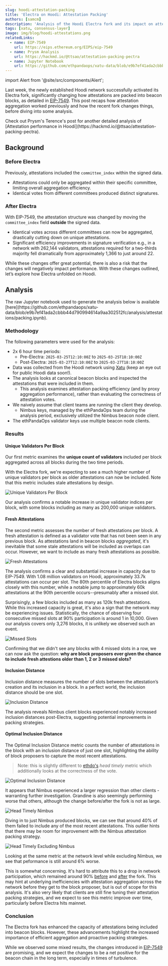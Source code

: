 ```yaml
---
slug: hoodi-attestation-packing
title: 'Electra on Hoodi: Attestation Packing'
authors: [samcm]
description: 'Analysis of the Hoodi Electra fork and its impact on attestation packing.'
tags: [xatu, consensus-layer]
image: img/blog/hoodi-attestations.png
relatedLinks:
  - name: EIP-7549
    url: https://eips.ethereum.org/EIPS/eip-7549
  - name: Prysm Analysis
    url: https://hackmd.io/@ttsao/attestation-packing-pectra
  - name: Jupyter Notebook
    url: https://github.com/ethpandaops/xatu-data/blob/e9b7ef41ada2cbbb44d790994614a9aa302512fc/analysis/attestations/packing.ipynb
---
```


import Alert from '@site/src/components/Alert';

Last week, the newly established Hoodi network successfully activated its Electra fork, significantly changing how attestations are packed into beacon blocks, as detailed in [EIP-7549](https://eips.ethereum.org/EIPS/eip-7549). This post recaps how attestation aggregation worked previously and how the recent fork changes things, before diving into some analysis.

<Alert>
Check out Prysm's Terence's post for another detailed analysis of [Attestation performance in Hoodi](https://hackmd.io/@ttsao/attestation-packing-pectra).
</Alert>

## Background

### Before Electra

Previously, attestations included the `committee_index` within the signed data.

- Attestations could only be aggregated within their specific committee, limiting overall aggregation efficiency.
- Identical votes from different committees produced distinct signatures.

### After Electra

With EIP-7549, the attestation structure was changed by moving the `committee_index` field **outside** the signed data.

- Identical votes across different committees can now be aggregated, drastically cutting down on unique attestations.
- Significant efficiency improvements in signature verification e.g., in a network with 262,144 validators, attestations required for a two-thirds majority fell dramatically from approximately 1,366 to just around 22.

While these changes offer great potential, there is also a risk that the changes will negatively impact performance. With these changes outlined, let’s explore how Electra unfolded on Hoodi.

## Analysis

<Alert>
The raw Jupyter notebook used to generate the analysis below is available [here](https://github.com/ethpandaops/xatu-data/blob/e9b7ef41ada2cbbb44d790994614a9aa302512fc/analysis/attestations/packing.ipynb).
</Alert>

### Methodology

The following parameters were used for the analysis:

- 2x 6 hour time periods:
  - Pre-Electra: `2025-03-25T12:10:00Z` to `2025-03-25T18:10:00Z`
  - Post-Electra: `2025-03-27T12:10:00Z` to `2025-03-27T18:10:00Z`
- Data was collected from the Hoodi network using [Xatu](/data/xatu/) (keep an eye out for public Hoodi data soon!).
- The analysis looks at canonical beacon blocks and inspected the attestations that were included in them.
  - This analysis examines attestation packing efficiency (and by proxy aggregation performance), rather than evaluating the correctness of attestation votes.
- We naively assume that client teams are running the client they develop.
  - Nimbus keys, managed by the ethPandaOps team during the analysis period, exclusively utilized the Nimbus beacon node client.
- The ethPandaOps validator keys use multiple beacon node clients.

### Results

#### Unique Validators Per Block

Our first metric examines the **unique count of validators** included per block aggregated across all blocks during the two time periods.

With the Electra fork, we're expecting to see a much higher number of unique validators per block as older attestations can now be included. Note that this metric includes stale attestations by design.

![Unique Validators Per Block](/img/blog/all-unique-validators-per-block.png)

Our analysis confirms a notable increase in unique validator indices per block, with some blocks including as many as 200,000 unique validators.

#### Fresh Attestations

The second metric assesses the number of fresh attestations per block. A fresh attestation is defined as a validator vote that has not been seen in any previous block. As attestations land in beacon blocks _aggregated_, it's inevitable that some stale attestations will be included as overlaps can occur. However, we want to include as many fresh attestations as possible.

![Fresh Attestations](/img/blog/all-first-seen-attestations.png)

The analysis confirms a clear and substantial increase in capacity due to EIP-7549. With 1.08 million validators on Hoodi, approximately 33.7k attestations can occur per slot. The 80th percentile of Electra blocks aligns closely with this number, while a notable jump to approximately 60k attestations at the 90th percentile occurs--presumably after a missed slot.

Surprisingly, a few blocks included as many as 120k fresh attestations. While this increased capacity is great, it's also a sign that the network may be experiencing issues. Statistically, the chance of observing four consecutive missed slots at 90% participation is around 1 in 10,000. Given our analysis covers only 3,276 blocks, it is unlikely we observed such an event.

![Missed Slots](/img/blog/missed-slots.png)

Confirming that we didn't see any blocks with 4 missed slots in a row, we can now ask the question: **why are block proposers ever given the chance to include fresh attestions older than 1, 2 or 3 missed slots?**

#### Inclusion Distance

Inclusion distance measures the number of slots between the attestation’s creation and its inclusion in a block. In a perfect world, the inclusion distance should be one slot.

![Inclusion Distance](/img/blog/all-inclusion-delay.png)

The analysis reveals Nimbus client blocks experienced notably increased inclusion distances post-Electra, suggesting potential improvements in packing strategies.

#### Optimal Inclusion Distance

The Optimal Inclusion Distance metric counts the number of attestations in the block with an inclusion distance of just one slot, highlighting the ability of block proposers to capture the most recent attestations.

> Note: this is slightly different to [ethdo's](https://github.com/wealdtech/ethdo/blob/25a5bd917f55c1802a5bd924cba98bc56bf82c9b/cmd/epoch/summary/process.go#L381) _head timely_ metric which additionally looks at the correctness of the vote.

![Optimal Inclusion Distance](/img/blog/head-timely-validators.png)

It appears that Nimbus experienced a larger regression than other clients - warranting further investigation. Grandine is also seemingly performing worse that others, although the change before/after the fork is not as large.

![Head Timely Nimbus](/img/blog/head-timely-nimbus.png)

Diving in to just Nimbus produced blocks, we can see that around 40% of them failed to include any of the most recent attestations. This outlier hints that there may be room for improvement with the Nimbus attestation packing strategy.

![Head Timely Excluding Nimbus](/img/blog/head-timely-no-nimbus.png)

Looking at the same metric at the network level while excluding Nimbus, we see that peformance is still around 6% worse.

This is somewhat concerning. It's hard to attribute this to a drop in network participation, which remained around 90% [before](https://dora.hoodi.ethpandaops.io/epoch/1800) and [after](https://dora.hoodi.ethpandaops.io/epoch/2250) the fork. This may hint at underlying inefficiencies with attestation aggregation across the network before they get to the block proposer, but is out of scope for this analysis. It's also very likely that clients are still fine tuning their attestation packing strategies, and we expect to see this metric improve over time, particularly before Electra hits mainnet.

### Conclusion

The Electra fork has enhanced the capacity of attestations being included into beacon blocks. However, these advancements highlight the increased importance of efficient aggregation and proactive packing strategies.

While we observed some mixed results, the changes introduced in [EIP-7549](https://eips.ethereum.org/EIPS/eip-7549) are promising, and we expect the changes to be a net positive for the beacon chain in the long term, especially in times of turbulence.
